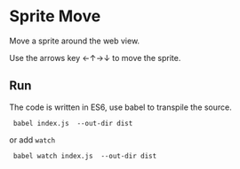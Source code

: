 # Sprite Move

Move a sprite around the web view.

Use the arrows key ←↑→↓ to move the sprite.

## Run

The code is written in ES6, use babel to transpile the source.
 
```
 babel index.js  --out-dir dist
```

or add ```watch```

```
 babel watch index.js  --out-dir dist
```
 